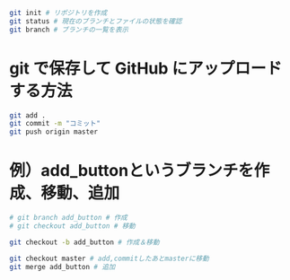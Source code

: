 ```bash
git init # リポジトリを作成
git status # 現在のブランチとファイルの状態を確認
git branch # ブランチの一覧を表示
```

# git で保存して GitHub にアップロードする方法
```bash
git add .
git commit -m "コミット"
git push origin master
```

# 例）add_buttonというブランチを作成、移動、追加
```bash
# git branch add_button # 作成
# git checkout add_button # 移動

git checkout -b add_button # 作成＆移動

git checkout master # add,commitしたあとmasterに移動
git merge add_button # 追加
```